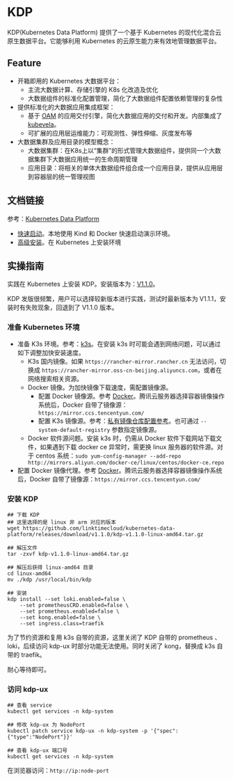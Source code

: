 # KDP

KDP(Kubernetes Data Platform) 提供了一个基于 Kubernetes 的现代化混合云原生数据平台。它能够利用 Kubernetes 的云原生能力来有效地管理数据平台。

## Feature

- 开箱即用的 Kubernetes 大数据平台：
  - 主流大数据计算、存储引擎的 K8s 化改造及优化
  - 大数据组件的标准化配置管理，简化了大数据组件配置依赖管理的复杂性
- 提供标准化的大数据应用集成框架：
  - 基于 [OAM](https://oam.dev/) 的应用交付引擎，简化大数据应用的交付和开发。内部集成了 [kubevela](https://kubevela.net/zh/)。
  - 可扩展的应用层运维能力：可观测性、弹性伸缩、灰度发布等
- 大数据集群及应用目录的模型概念：
  - 大数据集群：在K8s上以“集群”的形式管理大数据组件，提供同一个大数据集群下大数据应用统一的生命周期管理
  - 应用目录：将相关的单体大数据组件组合成一个应用目录，提供从应用层到容器层的统一管理视图

## 文档链接

参考：[Kubernetes Data Platform](https://linktimecloud.github.io/kubernetes-data-platform/)

* [快速启动](https://linktimecloud.github.io/kubernetes-data-platform/docs/zh/getting-started/quick-start.html)。本地使用 Kind 和 Docker 快速启动演示环境。
* [高级安装](https://linktimecloud.github.io/kubernetes-data-platform/docs/zh/getting-started/advanced-install.html)。在 Kubernetes 上安装环境

## 实操指南

实践在 Kubernetes 上安装 KDP。安装版本为：[V1.1.0](https://github.com/linktimecloud/kubernetes-data-platform/releases/tag/v1.1.0)。

KDP 发版很频繁，用户可以选择较新版本进行实践，测试时最新版本为 V1.1.1，安装时有失败现象，回退到了 V1.1.0 版本。

### 准备 Kubernetes 环境

* 准备 K3s 环境。参考：[k3s](../env/install/k3s.md)。在安装 k3s 时可能会遇到网络问题，可以通过如下调整加快安装速度。
  * K3s 国内镜像。如果 `https://rancher-mirror.rancher.cn` 无法访问，切换成 `https://rancher-mirror.oss-cn-beijing.aliyuncs.com`，或者在网络搜索相关资源。
  * Docker 镜像。为加快镜像下载速度，需配置镜像源。
    * 配置 Docker 镜像源。参考 [Docker](../../../env/proxy/docker.md)。腾讯云服务器选择容器镜像操作系统后，Docker 自带了镜像源：`https://mirror.ccs.tencentyun.com/`
    * 配置 K3s 镜像源。参考：[私有镜像仓库配置参考](https://docs.rancher.cn/docs/k3s/installation/private-registry/_index/#%E9%87%8D%E5%86%99)。也可通过 `--system-default-registry` 参数指定镜像源。
  * Docker 软件源问题。安装 k3s 时，仍需从 Docker 软件下载网站下载文件，如果遇到下载 docker ce 异常时，需更换 linux 服务器的软件源。对于 centos 系统：`sudo yum-config-manager --add-repo http://mirrors.aliyun.com/docker-ce/linux/centos/docker-ce.repo `
* 配置 Docker 镜像代理。参考 [Docker](../../../env/proxy/docker.md)。腾讯云服务器选择容器镜像操作系统后，Docker 自带了镜像源：`https://mirror.ccs.tencentyun.com/`

### 安装 KDP

```shell
## 下载 KDP
## 这里选择的是 linux 非 arm 对应的版本
wget https://github.com/linktimecloud/kubernetes-data-platform/releases/download/v1.1.0/kdp-v1.1.0-linux-amd64.tar.gz

## 解压文件
tar -zxvf kdp-v1.1.0-linux-amd64.tar.gz

## 解压后获得 linux-amd64 目录
cd linux-amd64
mv ./kdp /usr/local/bin/kdp

## 安装
kdp install --set loki.enabled=false \
	--set prometheusCRD.enabled=false \
	--set prometheus.enabled=false \
	--set kong.enabled=false \
	--set ingress.class=traefik
```

为了节约资源和复用 k3s 自带的资源，这里关闭了 KDP 自带的 prometheus 、loki，后续访问 kdp-ux 时部分功能无法使用。同时关闭了 kong，替换成 k3s 自带的 traefik。

耐心等待即可。

### 访问 kdp-ux

```shell
## 查看 service
kubectl get services -n kdp-system

## 修改 kdp-ux 为 NodePort
kubectl patch service kdp-ux -n kdp-system -p '{"spec":{"type":"NodePort"}}'

## 查看 kdp-ux 端口号
kubectl get services -n kdp-system
```

在浏览器访问：`http://ip:node-port`